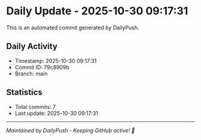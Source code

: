# Daily Update - 2025-10-30 09:17:31

This is an automated commit generated by DailyPush.

## Daily Activity
- Timestamp: 2025-10-30 09:17:31
- Commit ID: 79c8909b
- Branch: main

## Statistics
- Total commits: 7
- Last update: 2025-10-30 09:17:31

---
*Maintained by DailyPush - Keeping GitHub active! 🚀*
